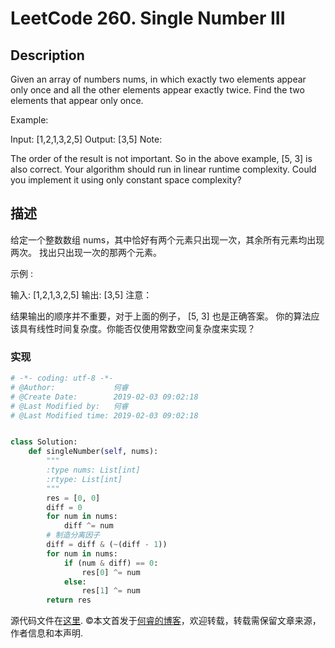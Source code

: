# LeetCode 260. Single Number III

## Description

Given an array of numbers nums, in which exactly two elements appear only once and all the other elements appear exactly twice. Find the two elements that appear only once.

Example:

Input:  [1,2,1,3,2,5]
Output: [3,5]
Note:

The order of the result is not important. So in the above example, [5, 3] is also correct.
Your algorithm should run in linear runtime complexity. Could you implement it using only constant space complexity?

## 描述

给定一个整数数组 nums，其中恰好有两个元素只出现一次，其余所有元素均出现两次。 找出只出现一次的那两个元素。

示例 :

输入: [1,2,1,3,2,5]
输出: [3,5]
注意：

结果输出的顺序并不重要，对于上面的例子， [5, 3] 也是正确答案。
你的算法应该具有线性时间复杂度。你能否仅使用常数空间复杂度来实现？

### 实现

```py
# -*- coding: utf-8 -*-
# @Author:             何睿
# @Create Date:        2019-02-03 09:02:18
# @Last Modified by:   何睿
# @Last Modified time: 2019-02-03 09:02:18


class Solution:
    def singleNumber(self, nums):
        """
        :type nums: List[int]
        :rtype: List[int]
        """
        res = [0, 0]
        diff = 0
        for num in nums:
            diff ^= num
        # 制造分离因子
        diff = diff & (~(diff - 1))
        for num in nums:
            if (num & diff) == 0:
                res[0] ^= num
            else:
                res[1] ^= num
        return res
```

源代码文件在[这里](https://github.com/ruicore/Algorithm/blob/master/Leetcode/2019-02-03-260-Single-Number-III.py).
©本文首发于[何睿的博客](https://www.ruicore.cn/leetcode-260-single-number-iii/)，欢迎转载，转载需保留文章来源，作者信息和本声明.
